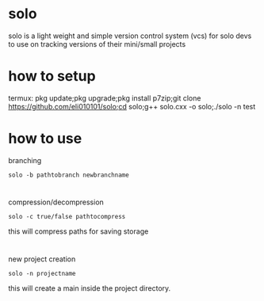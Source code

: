 # solo 
solo is a light weight and simple version control system (vcs) 
for solo devs to use on tracking versions of their mini/small projects 

# how to setup 
termux: pkg update;pkg upgrade;pkg install p7zip;git clone https://github.com/eli010101/solo;cd solo;g++ solo.cxx -o solo;./solo -n test

# how to use 

branching 
````
solo -b pathtobranch newbranchname
````
#
compression/decompression
```
solo -c true/false pathtocompress
```
this will compress paths for saving storage 
#
new project creation 
```
solo -n projectname
```
this will create a main inside the project directory.
